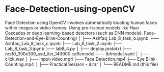 # Face-Detection-using-openCV
Face Detection using OpenCV involves automatically locating human faces within images or video frames. Using pre-trained models like Haar Cascades or deep learning-based detectors (such as DNN models).
Face-Detection-and-Eye-Blink-Counting/
│
├── Ashfaq_Lab_8_task_b.ipynb
├── Ashfaq_Lab_8_task_c.ipynb
├── Lab_8_task_2.ipynb
├── Lab_8_task_3.ipynb
├── lab8_4.py
│
├── deploy.prototxt
├── res10_300x300_ssd_iter_140000.caffemodel
├── lbfmodel.yaml
│
├── click.wav
│
├── input-video.mp4
├── Face Detection.mp4
├── Eye Blink Counting.mp4
│
├── Practical Session - 8.rar
│
└── README.md  (this file)
